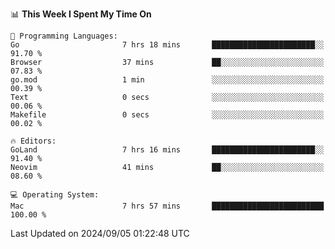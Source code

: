 <!--START_SECTION:waka-->
📊 **This Week I Spent My Time On** 

```text
💬 Programming Languages: 
Go                       7 hrs 18 mins       ███████████████████████░░   91.70 % 
Browser                  37 mins             ██░░░░░░░░░░░░░░░░░░░░░░░   07.83 % 
go.mod                   1 min               ░░░░░░░░░░░░░░░░░░░░░░░░░   00.39 % 
Text                     0 secs              ░░░░░░░░░░░░░░░░░░░░░░░░░   00.06 % 
Makefile                 0 secs              ░░░░░░░░░░░░░░░░░░░░░░░░░   00.02 % 

🔥 Editors: 
GoLand                   7 hrs 16 mins       ███████████████████████░░   91.40 % 
Neovim                   41 mins             ██░░░░░░░░░░░░░░░░░░░░░░░   08.60 % 

💻 Operating System: 
Mac                      7 hrs 57 mins       █████████████████████████   100.00 % 
```


 Last Updated on 2024/09/05 01:22:48 UTC
<!--END_SECTION:waka-->
